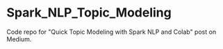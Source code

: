 # Spark_NLP_Topic_Modeling
Code repo for "Quick Topic Modeling with Spark NLP and Colab" post on Medium.

